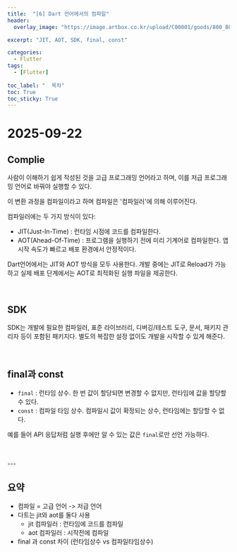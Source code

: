```yaml
---
title:  "[6] Dart 언어에서의 컴파일"
header:
  overlay_image: "https://image.artbox.co.kr/upload/C00001/goods/800_800/818/230525003912818.jpg?s=/goods/org/818/230525003912818.jpg"

excerpt: "JIT, AOT, SDK, final, const"

categories:
  - Flutter
tags:
  - [Flutter]
    
toc_label: "  목차"
toc: True
toc_sticky: True
---
```


# 2025-09-22

## Complie
사람이 이해하기 쉽게 작성된 것을 고급 프로그래밍 언어라고 하며, 이를 저급 프로그래밍 언어로 바꿔야 실행할 수 있다.

이 변환 과정을 컴파일이라고 하며 컴파일은 '컴파일러'에 의해 이루어진다.

컴파일러에는 두 가지 방식이 있다:
- JIT(Just-In-Time) : 런타임 시점에 코드를 컴파일한다.
- AOT(Ahead-Of-Time) : 프로그램을 실행하기 전에 미리 기계어로 컴파일한다. 앱 시작 속도가 빠르고 배포 환경에서 안정적이다.  

Dart언어에서는 JIT와 AOT 방식을 모두 사용한다. 개발 중에는 JIT로 Reload가 가능하고 실제 배포 단계에서는 AOT로 최적화된 실행 파일을 제공한다.

<br>

## SDK
SDK는 개발에 필요한 컴파일러, 표준 라이브러리, 디버깅/테스트 도구, 문서, 패키지 관리자 등이 포함된 패키지다. 별도의 복잡한 설정 없이도 개발을 시작할 수 있게 해준다.

<br>

## final과 const
- `final` : 런타임 상수. 한 번 값이 할당되면 변경할 수 없지만, 런타임에 값을 할당할 수 있다.
- `const` : 컴파일 타임 상수. 컴파일시 값이 확정되는 상수, 런타임에는 할당할 수 없다.

예를 들어 API 응답처럼 실행 후에만 알 수 있는 값은 `final`로만 선언 가능하다.


<br>
<br>
---

## 요약
- 컴파일 = 고급 언어 -> 저급 언어
- 다트는 jit와 aot를 둘다 사용
  - jit 컴파일러 : 런타임에 코드를 컴파일
  - aot 컴파일러 : 시작전에 컴파일
- final 과 const 차이 (런타임상수 vs 컴파일타임상수)
